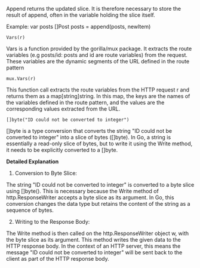Append returns the updated slice. It is therefore necessary to store the result of append, often in the variable holding the slice itself.

Example:
            var posts []Post
            posts = append(posts, newItem)


`Vars(r)`

Vars is a function provided by the gorilla/mux package. It extracts the route variables 
(e.g posts/id: posts and id are route variables) from the request. 
These variables are the dynamic segments of the URL defined in the route pattern

`mux.Vars(r)`

This function call extracts the route variables from the HTTP request r and returns them as a map[string]string. 
In this map, the keys are the names of the variables defined in the route pattern, and the values are the corresponding 
values extracted from the URL.

`[]byte("ID could not be converted to integer")`

[]byte is a type conversion that converts the string "ID could not be converted to integer" into a slice of bytes ([]byte). 
In Go, a string is essentially a read-only slice of bytes, but to write it using the Write method, 
it needs to be explicitly converted to a []byte.

**Detailed Explanation**

1. Conversion to Byte Slice:

The string "ID could not be converted to integer" is converted to a byte slice using []byte(). 
This is necessary because the Write method of http.ResponseWriter accepts a byte slice as its argument. 
In Go, this conversion changes the data type but retains the content of the string as a sequence of bytes.

2. Writing to the Response Body:

The Write method is then called on the http.ResponseWriter object w, with the byte slice as its argument. 
This method writes the given data to the HTTP response body.
In the context of an HTTP server, this means the message "ID could not be converted to integer" 
will be sent back to the client as part of the HTTP response body.